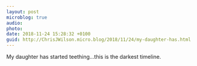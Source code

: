 ```yaml
---
layout: post
microblog: true
audio: 
photo: 
date: 2018-11-24 15:28:32 +0100
guid: http://ChrisJWilson.micro.blog/2018/11/24/my-daughter-has.html
---
```

My daughter has started teething...this is the darkest timeline. 

